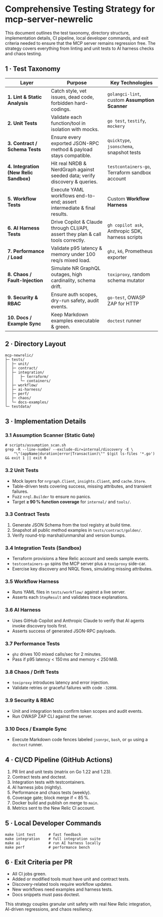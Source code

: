 # Comprehensive Testing Strategy for mcp-server-newrelic

This document outlines the test taxonomy, directory structure, implementation details, CI pipeline, local developer commands, and exit criteria needed to ensure that the MCP server remains regression free. The strategy covers everything from linting and unit tests to AI harness checks and chaos testing.

## 1 · Test Taxonomy

| Layer | Purpose | Key Technologies |
| --- | --- | --- |
| **1. Lint & Static Analysis** | Catch style, vet issues, dead code, forbidden hard-codings. | `golangci-lint`, custom **Assumption Scanner** |
| **2. Unit Tests** | Validate each function/tool in isolation with mocks. | `go test`, `testify`, `mockery` |
| **3. Contract / Schema Tests** | Ensure every exported JSON-RPC method & payload stays compatible. | `quicktype`, `jsonschema`, snapshot tests |
| **4. Integration (New Relic Sandbox)** | Hit real NRDB & NerdGraph against seeded data; verify discovery & queries. | `testcontainers-go`, Terraform sandbox account |
| **5. Workflow Tests** | Execute YAML workflows end-to-end; assert intermediate & final results. | Custom **Workflow Harness** |
| **6. AI Harness Tests** | Drive Copilot & Claude through CLI/API, assert they plan & call tools correctly. | `gh copilot ask`, Anthropic SDK, harness scripts |
| **7. Performance / Load** | Validate p95 latency & memory under 100 req/s mixed load. | `ghz`, `k6`, Prometheus exporter |
| **8. Chaos / Fault-Injection** | Simulate NR GraphQL outages, high cardinality, schema drift. | `toxiproxy`, random schema mutator |
| **9. Security & RBAC** | Ensure auth scopes, dry-run safety, audit events. | `go-test`, OWASP ZAP for HTTP |
| **10. Docs / Example Sync** | Keep Markdown examples executable & green. | `doctest` runner |

## 2 · Directory Layout

```
mcp-newrelic/
├─ tests/
│  ├─ unit/
│  ├─ contract/
│  ├─ integration/
│  │   ├─ terraform/
│  │   └─ containers/
│  ├─ workflow/
│  ├─ ai-harness/
│  ├─ perf/
│  ├─ chaos/
│  └─ docs-examples/
└─ testdata/
```

## 3 · Implementation Details

### 3.1 Assumption Scanner (Static Gate)

```
# scripts/assumption_scan.sh
grep -R --line-number --exclude-dir=internal/discovery -E \
    "\"(appName|duration|error|Transaction)\"" $(git ls-files '*.go') && exit 1 || exit 0
```

### 3.2 Unit Tests

- Mock layers for `nrgraph.Client`, `insights.Client`, and `cache.Store`.
- Table-driven tests covering success, missing attributes, and transient failures.
- Fuzz `nrql.Builder` to ensure no panics.
- Target **≥ 90 % function coverage** for `internal/` and `tools/`.

### 3.3 Contract Tests

1. Generate JSON Schema from the tool registry at build time.
2. Snapshot all public method examples in `tests/contract/golden/`.
3. Verify round-trip marshal/unmarshal and version bumps.

### 3.4 Integration Tests (Sandbox)

- Terraform provisions a New Relic account and seeds sample events.
- `testcontainers-go` spins the MCP server plus a `toxiproxy` side-car.
- Exercise key discovery and NRQL flows, simulating missing attributes.

### 3.5 Workflow Harness

- Runs YAML files in `tests/workflow/` against a live server.
- Asserts each `StepResult` and validates trace explanations.

### 3.6 AI Harness

- Uses GitHub Copilot and Anthropic Claude to verify that AI agents invoke discovery tools first.
- Asserts success of generated JSON-RPC payloads.

### 3.7 Performance Tests

- `ghz` drives 100 mixed calls/sec for 2 minutes.
- Pass if p95 latency < 150 ms and memory < 250 MiB.

### 3.8 Chaos / Drift Tests

- `toxiproxy` introduces latency and error injection.
- Validate retries or graceful failures with code `-32098`.

### 3.9 Security & RBAC

- Unit and integration tests confirm token scopes and audit events.
- Run OWASP ZAP CLI against the server.

### 3.10 Docs / Example Sync

- Execute Markdown code fences labeled `jsonrpc`, `bash`, or `go` using a `doctest` runner.

## 4 · CI/CD Pipeline (GitHub Actions)

1. PR lint and unit tests (matrix on Go 1.22 and 1.23).
2. Contract tests and doctest.
3. Integration tests with testcontainers.
4. AI harness jobs (nightly).
5. Performance and chaos tests (weekly).
6. Coverage gate; block merge if < 85 %.
7. Docker build and publish on merge to `main`.
8. Metrics sent to the New Relic CI account.

## 5 · Local Developer Commands

```
make lint test      # fast feedback
make integration    # full integration suite
make ai             # run AI harness locally
make perf           # performance bench
```

## 6 · Exit Criteria per PR

- All CI jobs green.
- Added or modified tools must have unit and contract tests.
- Discovery-related tools require workflow updates.
- New workflows need examples and harness tests.
- Docs snippets must pass doctest.

This strategy couples granular unit safety with real New Relic integration, AI-driven regressions, and chaos resiliency.
